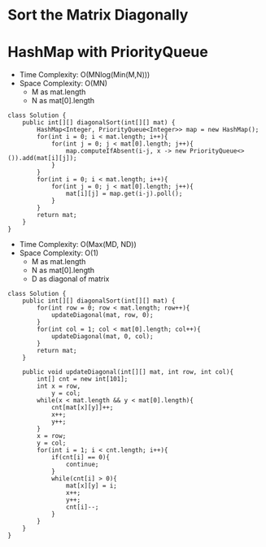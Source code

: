 # Sort the Matrix Diagonally

# HashMap with PriorityQueue

- Time Complexity: O(MNlog(Min(M,N)))
- Space Complexity: O(MN)
  - M as mat.length
  - N as mat[0].length

```
class Solution {
    public int[][] diagonalSort(int[][] mat) {
        HashMap<Integer, PriorityQueue<Integer>> map = new HashMap();
        for(int i = 0; i < mat.length; i++){
            for(int j = 0; j < mat[0].length; j++){
                map.computeIfAbsent(i-j, x -> new PriorityQueue<>()).add(mat[i][j]);
            }
        }
        for(int i = 0; i < mat.length; i++){
            for(int j = 0; j < mat[0].length; j++){
                mat[i][j] = map.get(i-j).poll();
            }
        }
        return mat;
    }
}
```

- Time Complexity: O(Max(MD, ND))
- Space Complexity: O(1)
  - M as mat.length
  - N as mat[0].length
  - D as diagonal of matrix

```
class Solution {
    public int[][] diagonalSort(int[][] mat) {
        for(int row = 0; row < mat.length; row++){
            updateDiagonal(mat, row, 0);
        }
        for(int col = 1; col < mat[0].length; col++){
            updateDiagonal(mat, 0, col);
        }
        return mat;
    }

    public void updateDiagonal(int[][] mat, int row, int col){
        int[] cnt = new int[101];
        int x = row,
            y = col;
        while(x < mat.length && y < mat[0].length){
            cnt[mat[x][y]]++;
            x++;
            y++;
        }
        x = row;
        y = col;
        for(int i = 1; i < cnt.length; i++){
            if(cnt[i] == 0){
                continue;
            }
            while(cnt[i] > 0){
                mat[x][y] = i;
                x++;
                y++;
                cnt[i]--;
            }
        }
    }
}
```
